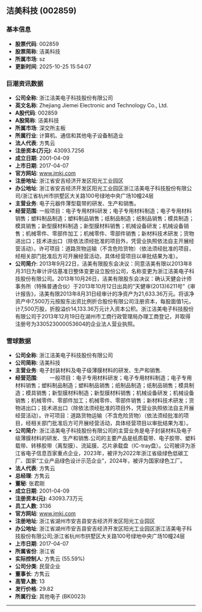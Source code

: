 ## 洁美科技 (002859)

### 基本信息

- **股票代码**: 002859
- **股票简称**: 洁美科技
- **所属市场**: sz
- **更新时间**: 2025-10-25 15:54:07

### 巨潮资讯数据

- **公司全称**: 浙江洁美电子科技股份有限公司
- **英文名称**: Zhejiang Jiemei Electronic and Technology Co., Ltd.
- **A股代码**: 002859
- **A股简称**: 洁美科技
- **所属市场**: 深交所主板
- **所属行业**: 计算机、通信和其他电子设备制造业
- **法人代表**: 方隽云
- **注册资本(万元)**: 43093.7256
- **成立日期**: 2001-04-09
- **上市日期**: 2017-04-07
- **官方网站**: www.jmkj.com
- **注册地址**: 浙江省安吉经济开发区阳光工业园区
- **办公地址**: 浙江省安吉经济开发区阳光工业园区浙江洁美电子科技股份有限公司/浙江省杭州市拱墅区大关路100号绿地中央广场10幢24层
- **主营业务**: 电子元器件薄型载带的研发、生产和销售。
- **经营范围**: 一般项目：电子专用材料研发；电子专用材料制造；电子专用材料销售；塑料制品制造；塑料制品销售；纸制品制造；纸制品销售；模具制造；模具销售；新型膜材料制造；新型膜材料销售；机械设备研发；机械设备销售；机械零件、零部件加工；机械零件、零部件销售；新材料技术研发；货物进出口；技术进出口（除依法须经批准的项目外，凭营业执照依法自主开展经营活动）。许可项目：道路货物运输（不含危险货物）（依法须经批准的项目，经相关部门批准后方可开展经营活动，具体经营项目以审批结果为准）。
- **公司简介**: 2013年9月22日，洁美有限股东会决议：同意洁美有限以2013年8月31日为审计评估基准日整体变更设立股份公司，名称变更为浙江洁美电子科技股份有限公司。2013年10月26日，洁美有限股东会决议：确认天健会计师事务所（特殊普通合伙）于2013年10月12日出具的“天健审(2013)6211号”《审计报告》，洁美有限2013年8月31日经审计的净资产为21,633.36万元。将该净资产中7,500万元按股东出资比例折合股份有限公司注册资本，每股面值1元，计7,500万股，折股溢价14,133.36万元计入资本公积。浙江洁美电子科技股份有限公司于2013年12月19日在湖州市工商行政管理局办理工商登记，并取得注册号为330523000053604的企业法人营业执照。

### 雪球数据

- **公司全称**: 浙江洁美电子科技股份有限公司
- **公司简称**: 洁美科技
- **主营业务**: 电子封装材料及电子级薄膜材料的研发、生产和销售.
- **经营范围**: 　　一般项目：电子专用材料研发；电子专用材料制造；电子专用材料销售；塑料制品制造；塑料制品销售；纸制品制造；纸制品销售；模具制造；模具销售；新型膜材料制造；新型膜材料销售；机械设备研发；机械设备销售；机械零件、零部件加工；机械零件、零部件销售；新材料技术研发；货物进出口；技术进出口（除依法须经批准的项目外，凭营业执照依法自主开展经营活动）。许可项目：道路货物运输（不含危险货物）（依法须经批准的项目，经相关部门批准后方可开展经营活动，具体经营项目以审批结果为准）。
- **公司简介**: 浙江洁美电子科技股份有限公司的主营业务是电子封装材料及电子级薄膜材料的研发、生产和销售.公司的主要产品是纸质载带、电子胶带、塑料载带、转移胶带（离型膜）、流延膜、芯片承载盘（IC-tray盘）。公司被评为浙江省电子信息百家重点企业，2023年，被评为2022年浙江省级绿色低碳工厂、国家“工业产品绿色设计示范企业”，2024年，被评为国家绿色工厂。
- **法人代表**: 方隽云
- **总经理**: 方隽云
- **董秘**: 张君刚
- **成立日期**: 2001-04-09
- **注册资本(元)**: 43093.73万元
- **员工人数**: 3136
- **官方网站**: www.jmkj.com
- **注册地址**: 浙江省湖州市安吉县安吉经济开发区阳光工业园区
- **办公地址**: 浙江省湖州市安吉县安吉经济开发区阳光工业园区浙江洁美电子科技股份有限公司;浙江省杭州市拱墅区大关路100号绿地中央广场10幢24层
- **上市日期**: 2017-04-07
- **所属省份**: 浙江省
- **实际控制人**: 方隽云 (55.59%)
- **公司分类**: 民营企业
- **董事长**: 方隽云
- **高管人数**: 13
- **发行价格**: 29.82
- **所属行业**: 其他电子 (BK0023)

---